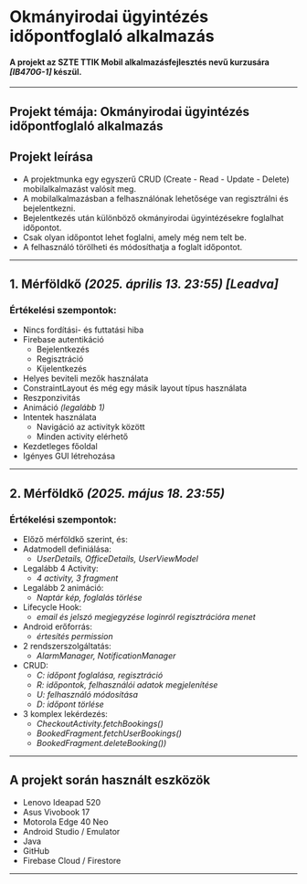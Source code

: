 # Okmányirodai ügyintézés időpontfoglaló alkalmazás
#### A projekt az SZTE TTIK Mobil alkalmazásfejlesztés nevű kurzusára *[IB470G-1]* készül.

___

## Projekt témája: Okmányirodai ügyintézés időpontfoglaló alkalmazás

## Projekt leírása
* A projektmunka egy egyszerű CRUD (Create - Read - Update - Delete) mobilalkalmazást valósít meg.
* A mobilalkalmazásban a felhasználónak lehetősége van regisztrálni és bejelentkezni.
* Bejelentkezés után különböző okmányirodai ügyintézésekre foglalhat időpontot.
* Csak olyan időpontot lehet foglalni, amely még nem telt be.
* A felhasználó törölheti és módosíthatja a foglalt időpontot.

___

## 1. Mérföldkő *(2025. április 13. 23:55) [Leadva]*
### Értékelési szempontok:
* Nincs fordítási- és futtatási hiba
* Firebase autentikáció
  * Bejelentkezés
  * Regisztráció
  * Kijelentkezés
* Helyes beviteli mezők használata
* ConstraintLayout és még egy másik layout típus használata
* Reszponzivitás
* Animáció *(legalább 1)*
* Intentek használata
  * Navigáció az activityk között
  * Minden activity elérhető
* Kezdetleges főoldal
* Igényes GUI létrehozása
___

## 2. Mérföldkő *(2025. május 18. 23:55)*
### Értékelési szempontok:
* Előző mérföldkő szerint, és:
* Adatmodell definiálása:
  * *UserDetails, OfficeDetails, UserViewModel*
* Legalább 4 Activity:
  * *4 activity, 3 fragment*
* Legalább 2 animáció:
  * *Naptár kép, foglalás törlése*
* Lifecycle Hook:
  * *email és jelszó megjegyzése loginról regisztrációra menet*
* Android erőforrás:
  * *értesítés permission*
* 2 rendszerszolgáltatás:
  * *AlarmManager, NotificationManager*
* CRUD:
  * *C: időpont foglalása, regisztráció*
  * *R: időpontok, felhasználói adatok megjelenítése*
  * *U: felhasználó módosítása*
  * *D: időpont törlése*
* 3 komplex lekérdezés:
  * *CheckoutActivity.fetchBookings()*
  * *BookedFragment.fetchUserBookings()*
  * *BookedFragment.deleteBooking())*
___

## A projekt során használt eszközök
* Lenovo Ideapad 520
* Asus Vivobook 17
* Motorola Edge 40 Neo
* Android Studio / Emulator
* Java
* GitHub
* Firebase Cloud / Firestore

___
